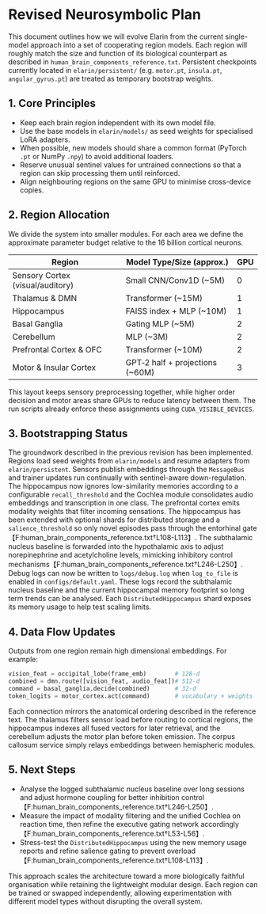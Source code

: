 # Revised Neurosymbolic Plan

This document outlines how we will evolve Elarin from the current single-model approach into a set of cooperating region models. Each region will roughly match the size and function of its biological counterpart as described in `human_brain_components_reference.txt`. Persistent checkpoints currently located in `elarin/persistent/` (e.g. `motor.pt`, `insula.pt`, `angular_gyrus.pt`) are treated as temporary bootstrap weights.

## 1. Core Principles

- Keep each brain region independent with its own model file.
- Use the base models in `elarin/models/` as seed weights for specialised LoRA adapters.
- When possible, new models should share a common format (PyTorch `.pt` or NumPy `.npy`) to avoid additional loaders.
- Reserve unusual sentinel values for untrained connections so that a region can skip processing them until reinforced.
- Align neighbouring regions on the same GPU to minimise cross-device copies.

## 2. Region Allocation

We divide the system into smaller modules. For each area we define the approximate parameter budget relative to the 16 billion cortical neurons.

| Region                      | Model Type/Size (approx.) | GPU |
|-----------------------------|---------------------------|-----|
| Sensory Cortex (visual/auditory) | Small CNN/Conv1D (~5M) | 0 |
| Thalamus & DMN              | Transformer (~15M)        | 1 |
| Hippocampus                 | FAISS index + MLP (~10M)  | 1 |
| Basal Ganglia               | Gating MLP (~5M)          | 2 |
| Cerebellum                  | MLP (~3M)                 | 2 |
| Prefrontal Cortex & OFC     | Transformer (~10M)        | 2 |
| Motor & Insular Cortex      | GPT‑2 half + projections (~60M) | 3 |

This layout keeps sensory preprocessing together, while higher order decision and motor areas share GPUs to reduce latency between them. The run scripts already enforce these assignments using ``CUDA_VISIBLE_DEVICES``.

## 3. Bootstrapping Status

The groundwork described in the previous revision has been implemented. Regions
load seed weights from ``elarin/models`` and resume adapters from
``elarin/persistent``. Sensors publish embeddings through the ``MessageBus`` and
trainer updates run continually with sentinel-aware down-regulation. The
hippocampus now ignores low-similarity memories according to a configurable
``recall_threshold`` and the Cochlea module consolidates audio embeddings and
transcription in one class.  The prefrontal cortex emits modality weights that
filter incoming sensations. The hippocampus has been extended with optional
shards for distributed storage and a ``salience_threshold`` so only novel
episodes pass through the entorhinal gate【F:human_brain_components_reference.txt†L108-L113】.
The subthalamic nucleus baseline is forwarded into the hypothalamic axis to
adjust norepinephrine and acetylcholine levels, mimicking inhibitory control
mechanisms【F:human_brain_components_reference.txt†L246-L250】.
Debug logs can now be written to ``logs/debug.log`` when ``log_to_file`` is
enabled in ``configs/default.yaml``. These logs record the subthalamic nucleus
baseline and the current hippocampal memory footprint so long term trends can be
analysed.
Each ``DistributedHippocampus`` shard exposes its memory usage to help test
scaling limits.

## 4. Data Flow Updates

Outputs from one region remain high dimensional embeddings. For example:

```python
vision_feat = occipital_lobe(frame_emb)        # 128‑d
combined = dmn.route([vision_feat, audio_feat])# 512‑d
command = basal_ganglia.decide(combined)       # 32‑d
token_logits = motor_cortex.act(command)       # vocabulary × weights
```

Each connection mirrors the anatomical ordering described in the reference text. The thalamus filters sensor load before routing to cortical regions, the hippocampus indexes all fused vectors for later retrieval, and the cerebellum adjusts the motor plan before token emission. The corpus callosum service simply relays embeddings between hemispheric modules.

## 5. Next Steps

- Analyse the logged subthalamic nucleus baseline over long sessions and adjust hormone coupling for better inhibition control【F:human_brain_components_reference.txt†L246-L250】.
- Measure the impact of modality filtering and the unified Cochlea on reaction time, then refine the executive gating network accordingly【F:human_brain_components_reference.txt†L53-L56】.
- Stress-test the ``DistributedHippocampus`` using the new memory usage reports and refine salience gating to prevent overload【F:human_brain_components_reference.txt†L108-L113】.

This approach scales the architecture toward a more biologically faithful organisation while retaining the lightweight modular design. Each region can be trained or swapped independently, allowing experimentation with different model types without disrupting the overall system.
